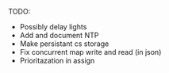TODO:
- Possibly delay lights
- Add and document NTP
- Make persistant cs storage
- Fix concurrent map write and read (in json)
- Prioritazation in assign